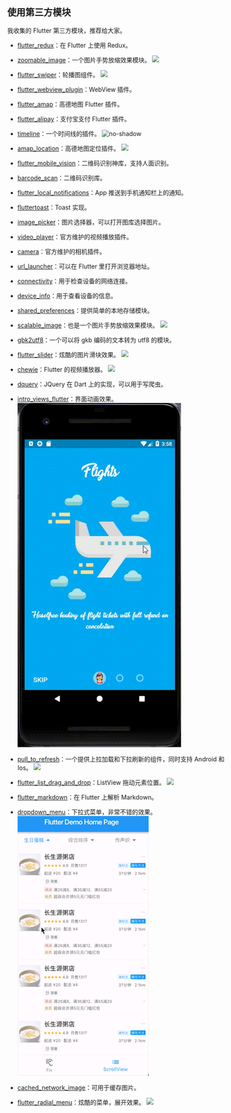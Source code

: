 
## 使用第三方模块
我收集的 Flutter 第三方模块，推荐给大家。

- [flutter_redux](https://pub.flutter-io.cn/packages/flutter_redux)：在 Flutter 上使用 Redux。

- [zoomable_image](https://pub.flutter-io.cn/packages/zoomable_image)：一个图片手势放缩效果模块。
    ![](https://raw.githubusercontent.com/perlatus/flutter_zoomable_image/master/demo.gif)

- [flutter_swiper](https://pub.flutter-io.cn/packages/flutter_swiper)：轮播图组件。
    ![](https://github.com/jzoom/flutter_swiper/raw/master/example/res/1.gif)

- [flutter_webview_plugin](https://pub.flutter-io.cn/packages/flutter_webview_plugin)：WebView 插件。

- [flutter_amap](https://pub.flutter-io.cn/packages/flutter_amap)：高德地图 Flutter 插件。

- [flutter_alipay](https://pub.flutter-io.cn/packages/flutter_alipay)：支付宝支付 Flutter 插件。

- [timeline](https://pub.flutter-io.cn/packages/timeline)：一个时间线的插件。
    ![no-shadow](https://github.com/rejish4gt/flutter-timeline/raw/master/Timeline.png)

- [amap_location](https://pub.flutter-io.cn/packages/amap_location)：高德地图定位插件。
    ![](https://github.com/jzoom/flutter_amap_location/raw/master/res/QQ20180515-200733.gif)

- [flutter_mobile_vision](https://github.com/edufolly/flutter_mobile_vision)：二维码识别神库，支持人面识别。

- [barcode_scan](https://pub.flutter-io.cn/packages/barcode_scan)：二维码识别库。

- [flutter_local_notifications](https://github.com/MaikuB/flutter_local_notifications)：App 推送到手机通知栏上的通知。

- [fluttertoast](https://pub.flutter-io.cn/packages/fluttertoast)：Toast 实现。

- [image_picker](https://github.com/flutter/plugins/tree/master/packages/image_picker)：图片选择器，可以打开图库选择图片。

- [video_player](https://github.com/flutter/plugins/tree/master/packages/video_player)：官方维护的视频播放插件。

- [camera](https://github.com/flutter/plugins/tree/master/packages/camera)：官方维护的相机插件。

- [url_launcher](https://github.com/flutter/plugins/tree/master/packages/url_launcher)：可以在 Flutter 里打开浏览器地址。

- [connectivity](https://pub.flutter-io.cn/packages/connectivity)：用于检查设备的网络连接。

- [device_info](https://pub.flutter-io.cn/packages/device_info)：用于查看设备的信息。

- [shared_preferences](https://github.com/flutter/plugins/tree/master/packages/shared_preferences)：提供简单的本地存储模块。

- [scalable_image](https://pub.flutter-io.cn/packages/scalable_image)：也是一个图片手势放缩效果模块。
    ![](https://raw.githubusercontent.com/epnw/scalable_image/master/example/demo.gif)


- [gbk2utf8](https://pub.flutter-io.cn/packages/gbk2utf8)：一个可以将 gkb 编码的文本转为 utf8 的模块。

- [flutter_slider](https://pub.flutter-io.cn/packages/flutter_slider)：炫酷的图片滑块效果。
    ![](https://github.com/FlutterRocks/page-transformer/raw/master/page_transform_sample.gif)

- [chewie](https://pub.flutter-io.cn/packages/chewie)：Flutter 的视频播放器。
    ![](https://github.com/brianegan/chewie/raw/master/assets/chewie_demo.gif)

- [dquery](https://pub.flutter-io.cn/packages/dquery)：JQuery 在 Dart 上的实现，可以用于写爬虫。

- [intro_views_flutter](https://pub.flutter-io.cn/packages/intro_views_flutter)：界面动画效果。
    ![](https://github.com/aagarwal1012/IntroViews-Flutter/blob/master/display/output.gif?raw=true)

- [pull_to_refresh](https://pub.flutter-io.cn/packages/pull_to_refresh)：一个提供上拉加载和下拉刷新的组件，同时支持 Android 和 Ios。
    ![](https://github.com/peng8350/flutter_pulltorefresh/raw/master/arts/screen1.gif)

- [flutter_list_drag_and_drop](https://pub.flutter-io.cn/packages/flutter_list_drag_and_drop)：ListView 拖动元素位置。
    ![](https://github.com/Norbert515/flutter_list_drag_and_drop/raw/master/example/gifs/demo_1_small.gif)

- [flutter_markdown](https://pub.flutter-io.cn/packages/flutter_markdown)：在 Flutter 上解析 Markdown。

- [dropdown_menu](https://pub.flutter-io.cn/packages/dropdown_menu)：下拉式菜单，非常不错的效果。
    ![](https://github.com/jzoom/images/raw/master/dropdown_menu2.gif)

- [cached_network_image](https://pub.flutter-io.cn/packages/cached_network_image)：可用于缓存图片。

- [flutter_radial_menu](https://pub.flutter-io.cn/packages/flutter_radial_menu)：炫酷的菜单，展开效果。
    ![](https://github.com/xqwzts/flutter_radial_menu/raw/master/screenshots/demo.gif)